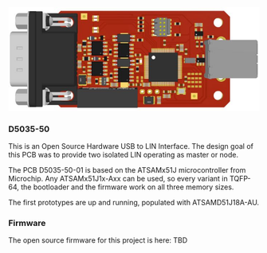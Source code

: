![USB_CAN-FD](/images/D5035_50.jpg?raw=true)

### D5035-50
This is an Open Source Hardware USB to LIN Interface.
The design goal of this PCB was to provide two isolated LIN operating as master or node.

The PCB D5035-50-01 is based on the ATSAMx51J microcontroller from Microchip.
Any ATSAMx51J1x-Axx can be used, so every variant in TQFP-64, the bootloader and the firmware work on all three memory sizes.

The first prototypes are up and running, populated with ATSAMD51J18A-AU.


### Firmware
The open source firmware for this project is here: TBD
